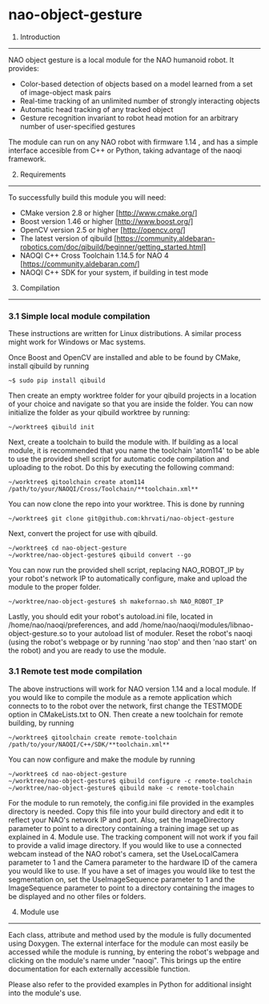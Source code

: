 nao-object-gesture
===========================

1. Introduction
----------------------------------------
NAO object gesture is a local module for the NAO humanoid robot. It provides:

* Color-based detection of objects based on a model learned from a set of image-object mask pairs
* Real-time tracking of an unlimited number of strongly interacting objects
* Automatic head tracking of any tracked object
* Gesture recognition invariant to robot head motion for an arbitrary number of user-specified gestures

The module can run on any NAO robot with firmware 1.14 , and has a simple interface accesible from C++ or Python, taking advantage of the naoqi framework.


2. Requirements
----------------------------------------

To successfully build this module you will need:

* CMake version 2.8 or higher [http://www.cmake.org/]
* Boost version 1.46 or higher [http://www.boost.org/]
* OpenCV version 2.5 or higher [http://opencv.org/]
* The latest version of qibuild [https://community.aldebaran-robotics.com/doc/qibuild/beginner/getting_started.html]
* NAOQI C++ Cross Toolchain 1.14.5 for NAO 4 [https://community.aldebaran.com/]
* NAOQI C++ SDK for your system, if building in test mode

3. Compilation
----------------------------------------

### 3.1 Simple local module compilation
These instructions are written for Linux distributions. A similar process might work for Windows or Mac systems.

Once Boost and OpenCV are installed and able to be found by CMake, install qibuild by running
```
~$ sudo pip install qibuild
```
Then create an empty worktree folder for your qibuild projects in a location of your choice and navigate so that you are inside the folder. You can now initialize the folder as your qibuild worktree by running:
```
~/worktree$ qibuild init
```
Next, create a toolchain to build the module with. If building as a local module, it is recommended that you name the toolchain 'atom114' to be able to use the provided shell script for automatic code compilation and uploading to the robot. Do this by executing the following command:
```
~/worktree$ qitoolchain create atom114 /path/to/your/NAOQI/Cross/Toolchain/**toolchain.xml**
```
You can now clone the repo into your worktree. This is done by running
```
~/worktree$ git clone git@github.com:khrvati/nao-object-gesture
```
Next, convert the project for use with qibuild.
```
~/worktree$ cd nao-object-gesture
~/worktree/nao-object-gesture$ qibuild convert --go
```
You can now run the provided shell script, replacing NAO_ROBOT_IP by your robot's network IP to automatically configure, make and upload the module to the proper folder.
```
~/worktree/nao-object-gesture$ sh makefornao.sh NAO_ROBOT_IP
```

Lastly, you should edit your robot's autoload.ini file, located in /home/nao/naoqi/preferences, and add /home/nao/naoqi/modules/libnao-object-gesture.so to your autoload list of moduler. Reset the robot's naoqi (using the robot's webpage or by running 'nao stop' and then 'nao start' on the robot) and you are ready to use the module.

### 3.1 Remote test mode compilation
The above instructions will work for NAO version 1.14 and a local module. If you would like to compile the module as a remote application which connects to to the robot over the network, first change the TESTMODE option in CMakeLists.txt to ON. Then create a new toolchain for remote building, by running
```
~/worktree$ qitoolchain create remote-toolchain /path/to/your/NAOQI/C++/SDK/**toolchain.xml**
```
You can now configure and make the module by running

```
~/worktree$ cd nao-object-gesture
~/worktree/nao-object-gesture$ qibuild configure -c remote-toolchain
~/worktree/nao-object-gesture$ qibuild make -c remote-toolchain
```

For the module to run remotely, the config.ini file provided in the examples directory is needed. Copy this file into your build directory and edit it to reflect your NAO's network IP and port. Also, set the ImageDirectory parameter to point to a directory containing a training image set up as explained in 4. Module use. The tracking component will not work if you fail to provide a valid image directory.
If you would like to use a connected webcam instead of the NAO robot's camera, set the UseLocalCamera parameter to 1 and the Camera parameter to the hardware ID of the camera you would like to use. If you have a set of images you would like to test the segmentation on, set the UseImageSequence parameter to 1 and the ImageSequence parameter to point to a directory containing the images to be displayed and no other files or folders.

4. Module use
--------------------------------------

Each class, attribute and method used by the module is fully documented using Doxygen. The external interface for the module can most easily be accessed while the module is running, by entering the robot's webpage and clicking on the module's name under "naoqi". This brings up the entire documentation for each externally accessible function.

Please also refer to the provided examples in Python for additional insight into the module's use.









